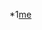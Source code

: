 *1[me](https://github.com/naruto110/test1/blob/master/file01/%E7%BF%81%E5%90%8C%E5%B3%B0.jpg?raw=true)
